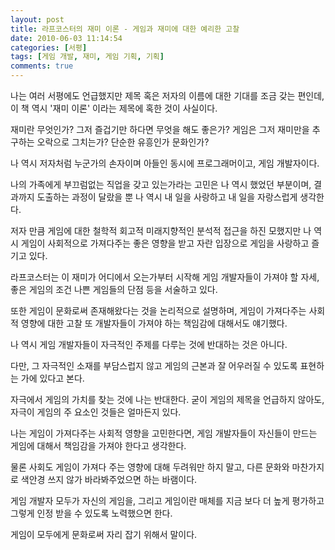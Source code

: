 ```yaml
---
layout: post
title: 라프코스터의 재미 이론 - 게임과 재미에 대한 예리한 고찰
date: 2010-06-03 11:14:54
categories: [서평]
tags: [게임 개발, 재미, 게임 기획, 기획]
comments: true
---
```


나는 여러 서평에도 언급했지만 제목 혹은 저자의 이름에 대한 기대를 조금 갖는 편인데, 이 책 역시 '재미 이론' 이라는 제목에 혹한 것이 사실이다.

재미란 무엇인가? 그저 즐겁기만 하다면 무엇을 해도 좋은가? 게임은 그저 재미만을 추구하는 오락으로 그치는가? 단순한 유흥인가 문화인가?

나 역시 저자처럼 누군가의 손자이며 아들인 동시에 프로그래머이고, 게임 개발자이다.

나의 가족에게 부끄럼없는 직업을 갖고 있는가라는 고민은 나 역시 했었던 부분이며, 결과까지 도출하는 과정이 달랐을 뿐 나 역시 내 일을 사랑하고 내 일을 자랑스럽게 생각한다.

저자 만큼 게임에 대한 철학적 회고적 미래지향적인 분석적 접근을 하진 모했지만 나 역시 게임이 사회적으로 가져다주는 좋은 영향을 받고 자란 입장으로 게임을 사랑하고 즐기고 있다.

라프코스터는 이 재미가 어디에서 오는가부터 시작해 게임 개발자들이 가져야 할 자세, 좋은 게임의 조건 나쁜 게임들의 단점 등을 서술하고 있다.

또한 게임이 문화로써 존재해왔다는 것을 논리적으로 설명하며, 게임이 가져다주는 사회적 영향에 대한 고찰 또 개발자들이 가져야 하는 책임감에 대해서도 얘기했다.

나 역시 게임 개발자들이 자극적인 주제를 다루는 것에 반대하는 것은 아니다.

다만, 그 자극적인 소재를 부담스럽지 않고 게임의 근본과 잘 어우러질 수 있도록 표현하는 가에 있다고 본다.

자극에서 게임의 가치를 찾는 것에 나는 반대한다. 굳이 게임의 제목을 언급하지 않아도, 자극이 게임의 주 요소인 것들은 얼마든지 있다.

나는 게임이 가져다주는 사회적 영향을 고민한다면, 게임 개발자들이 자신들이 만드는 게임에 대해서 책임감을 가져야 한다고 생각한다.

물론 사회도 게임이 가져다 주는 영향에 대해 두려워만 하지 말고, 다른 문화와 마찬가지로 색안경 쓰지 않가 바라봐주었으면 하는 바램이다.

게임 개발자 모두가 자신의 게임을, 그리고 게임이란 매체를 지금 보다 더 높게 평가하고 그렇게 인정 받을 수 있도록 노력했으면 한다.

게임이 모두에게 문화로써 자리 잡기 위해서 말이다.